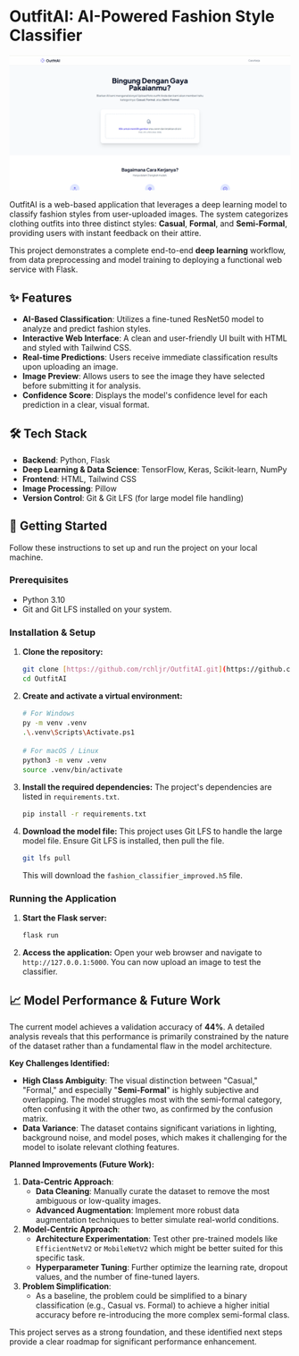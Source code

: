 # OutfitAI: AI-Powered Fashion Style Classifier

![OutfitAI Web Application Screenshot](./assets/Screenshot.png)

OutfitAI is a web-based application that leverages a deep learning model to classify fashion styles from user-uploaded images. The system categorizes clothing outfits into three distinct styles: **Casual**, **Formal**, and **Semi-Formal**, providing users with instant feedback on their attire.

This project demonstrates a complete end-to-end **deep learning** workflow, from data preprocessing and model training to deploying a functional web service with Flask.

## ✨ Features

-   **AI-Based Classification**: Utilizes a fine-tuned ResNet50 model to analyze and predict fashion styles.
-   **Interactive Web Interface**: A clean and user-friendly UI built with HTML and styled with Tailwind CSS.
-   **Real-time Predictions**: Users receive immediate classification results upon uploading an image.
-   **Image Preview**: Allows users to see the image they have selected before submitting it for analysis.
-   **Confidence Score**: Displays the model's confidence level for each prediction in a clear, visual format.

## 🛠️ Tech Stack

-   **Backend**: Python, Flask
-   **Deep Learning & Data Science**: TensorFlow, Keras, Scikit-learn, NumPy
-   **Frontend**: HTML, Tailwind CSS
-   **Image Processing**: Pillow
-   **Version Control**: Git & Git LFS (for large model file handling)

## 🚀 Getting Started

Follow these instructions to set up and run the project on your local machine.

### Prerequisites

-   Python 3.10
-   Git and Git LFS installed on your system.

### Installation & Setup

1.  **Clone the repository:**
    ```bash
    git clone [https://github.com/rchljr/OutfitAI.git](https://github.com/rchljr/OutfitAI.git)
    cd OutfitAI
    ```

2.  **Create and activate a virtual environment:**
    ```bash
    # For Windows
    py -m venv .venv
    .\.venv\Scripts\Activate.ps1

    # For macOS / Linux
    python3 -m venv .venv
    source .venv/bin/activate
    ```

3.  **Install the required dependencies:**
    The project's dependencies are listed in `requirements.txt`.
    ```bash
    pip install -r requirements.txt
    ```

4.  **Download the model file:**
    This project uses Git LFS to handle the large model file. Ensure Git LFS is installed, then pull the file.
    ```bash
    git lfs pull
    ```
    This will download the `fashion_classifier_improved.h5` file.

### Running the Application

1.  **Start the Flask server:**
    ```bash
    flask run
    ```

2.  **Access the application:**
    Open your web browser and navigate to `http://127.0.0.1:5000`. You can now upload an image to test the classifier.

## 📈 Model Performance & Future Work

The current model achieves a validation accuracy of **44%**. A detailed analysis reveals that this performance is primarily constrained by the nature of the dataset rather than a fundamental flaw in the model architecture.

**Key Challenges Identified:**
-   **High Class Ambiguity**: The visual distinction between "Casual," "Formal," and especially "**Semi-Formal**" is highly subjective and overlapping. The model struggles most with the semi-formal category, often confusing it with the other two, as confirmed by the confusion matrix.
-   **Data Variance**: The dataset contains significant variations in lighting, background noise, and model poses, which makes it challenging for the model to isolate relevant clothing features.

**Planned Improvements (Future Work):**
1.  **Data-Centric Approach**:
    -   **Data Cleaning**: Manually curate the dataset to remove the most ambiguous or low-quality images.
    -   **Advanced Augmentation**: Implement more robust data augmentation techniques to better simulate real-world conditions.
2.  **Model-Centric Approach**:
    -   **Architecture Experimentation**: Test other pre-trained models like `EfficientNetV2` or `MobileNetV2` which might be better suited for this specific task.
    -   **Hyperparameter Tuning**: Further optimize the learning rate, dropout values, and the number of fine-tuned layers.
3.  **Problem Simplification**:
    -   As a baseline, the problem could be simplified to a binary classification (e.g., Casual vs. Formal) to achieve a higher initial accuracy before re-introducing the more complex semi-formal class.

This project serves as a strong foundation, and these identified next steps provide a clear roadmap for significant performance enhancement.
